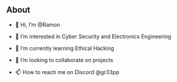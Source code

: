 ## About


- 👋 Hi, I’m @Ramon

- 👀 I’m interested in Cyber Security and Electronics Engineering

- 🌱 I’m currently learning Ethical Hacking

- 💞️ I’m looking to collaborate on projects

- 📫 How to reach me on Discord @gr33pp
